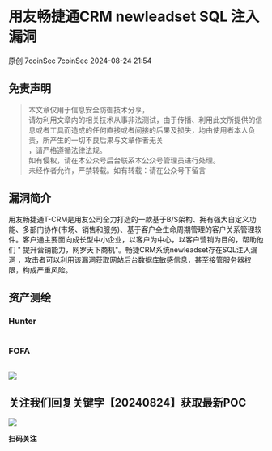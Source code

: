 #  用友畅捷通CRM newleadset SQL 注入漏洞   
原创 7coinSec  7coinSec   2024-08-24 21:54  
  
## 免责声明  
> 本文章仅用于信息安全防御技术分享，  
请勿利用文章内的相关技术从事非法测试，由于传播、利用此文所提供的信息或者工具而造成的任何直接或者间接的后果及损失，均由使用者本人负责，所产生的一切不良后果与文章作者无关  
，请严格遵循法律法规。  
> 如有侵权，请在本公众号后台联系本公众号管理员进行处理。  
> 未经作者允许，严禁转载。如有转载：请在公众号下留言  
  
  
## 漏洞简介  
  
用友畅捷通T-CRM是用友公司全力打造的一款基于B/S架构、拥有强大自定义功能、多部门协作(市场、销售和服务)、基于客户全生命周期管理的客户关系管理软件。客户通主要面向成长型中小企业，以客户为中心，以客户营销为目的，帮助他们 " 提升营销能力，网罗天下商机"。畅捷CRM系统newleadset存在SQL注入漏洞 ，攻击者可以利用该漏洞获取网站后台数据库敏感信息，甚至接管服务器权限，构成严重风险。  
## 资产测绘  
### Hunter  
```
```  
### FOFA  
```
```  
  
![](https://mmbiz.qpic.cn/mmbiz_jpg/p863n88MewrF8znjeqjAmbDzRTZZR4X3Ueq24bf5d0QTchIPkrjVicbSBaTINNfjQibtnCJtRpUkLSfZPQAtWPYw/640?wx_fmt=jpeg&from=appmsg "")  
  
## 关注我们回复关键字【20240824】获取最新POC  
  
![](https://mmbiz.qpic.cn/mmbiz_jpg/p863n88MewrrZDHj38ibIOLPsYibtuWjyicoPwia4bq3iaDOribz04XYR5GzWAt61lWzp8MVSXicSZiciblkosoASKUiaNfQ/640?wx_fmt=jpeg "")  
  
**扫码关注**  
  
  
  
  
